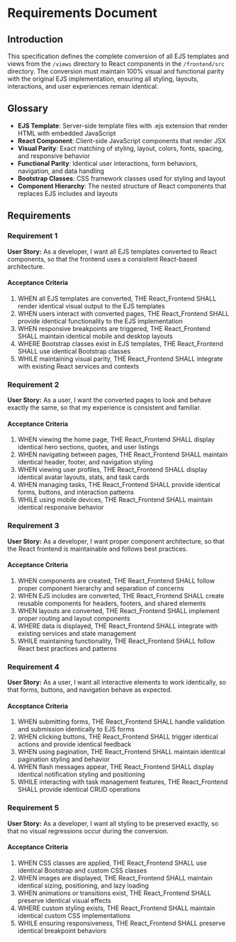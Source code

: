 # Requirements Document

## Introduction

This specification defines the complete conversion of all EJS templates and views from the `/views` directory to React components in the `/frontend/src` directory. The conversion must maintain 100% visual and functional parity with the original EJS implementation, ensuring all styling, layouts, interactions, and user experiences remain identical.

## Glossary

- **EJS Template**: Server-side template files with .ejs extension that render HTML with embedded JavaScript
- **React Component**: Client-side JavaScript components that render JSX
- **Visual Parity**: Exact matching of styling, layout, colors, fonts, spacing, and responsive behavior
- **Functional Parity**: Identical user interactions, form behaviors, navigation, and data handling
- **Bootstrap Classes**: CSS framework classes used for styling and layout
- **Component Hierarchy**: The nested structure of React components that replaces EJS includes and layouts

## Requirements

### Requirement 1

**User Story:** As a developer, I want all EJS templates converted to React components, so that the frontend uses a consistent React-based architecture.

#### Acceptance Criteria

1. WHEN all EJS templates are converted, THE React_Frontend SHALL render identical visual output to the EJS templates
2. WHEN users interact with converted pages, THE React_Frontend SHALL provide identical functionality to the EJS implementation
3. WHEN responsive breakpoints are triggered, THE React_Frontend SHALL maintain identical mobile and desktop layouts
4. WHERE Bootstrap classes exist in EJS templates, THE React_Frontend SHALL use identical Bootstrap classes
5. WHILE maintaining visual parity, THE React_Frontend SHALL integrate with existing React services and contexts

### Requirement 2

**User Story:** As a user, I want the converted pages to look and behave exactly the same, so that my experience is consistent and familiar.

#### Acceptance Criteria

1. WHEN viewing the home page, THE React_Frontend SHALL display identical hero sections, quotes, and user listings
2. WHEN navigating between pages, THE React_Frontend SHALL maintain identical header, footer, and navigation styling
3. WHEN viewing user profiles, THE React_Frontend SHALL display identical avatar layouts, stats, and task cards
4. WHEN managing tasks, THE React_Frontend SHALL provide identical forms, buttons, and interaction patterns
5. WHILE using mobile devices, THE React_Frontend SHALL maintain identical responsive behavior

### Requirement 3

**User Story:** As a developer, I want proper component architecture, so that the React frontend is maintainable and follows best practices.

#### Acceptance Criteria

1. WHEN components are created, THE React_Frontend SHALL follow proper component hierarchy and separation of concerns
2. WHEN EJS includes are converted, THE React_Frontend SHALL create reusable components for headers, footers, and shared elements
3. WHEN layouts are converted, THE React_Frontend SHALL implement proper routing and layout components
4. WHERE data is displayed, THE React_Frontend SHALL integrate with existing services and state management
5. WHILE maintaining functionality, THE React_Frontend SHALL follow React best practices and patterns

### Requirement 4

**User Story:** As a user, I want all interactive elements to work identically, so that forms, buttons, and navigation behave as expected.

#### Acceptance Criteria

1. WHEN submitting forms, THE React_Frontend SHALL handle validation and submission identically to EJS forms
2. WHEN clicking buttons, THE React_Frontend SHALL trigger identical actions and provide identical feedback
3. WHEN using pagination, THE React_Frontend SHALL maintain identical pagination styling and behavior
4. WHEN flash messages appear, THE React_Frontend SHALL display identical notification styling and positioning
5. WHILE interacting with task management features, THE React_Frontend SHALL provide identical CRUD operations

### Requirement 5

**User Story:** As a developer, I want all styling to be preserved exactly, so that no visual regressions occur during the conversion.

#### Acceptance Criteria

1. WHEN CSS classes are applied, THE React_Frontend SHALL use identical Bootstrap and custom CSS classes
2. WHEN images are displayed, THE React_Frontend SHALL maintain identical sizing, positioning, and lazy loading
3. WHEN animations or transitions exist, THE React_Frontend SHALL preserve identical visual effects
4. WHERE custom styling exists, THE React_Frontend SHALL maintain identical custom CSS implementations
5. WHILE ensuring responsiveness, THE React_Frontend SHALL preserve identical breakpoint behaviors